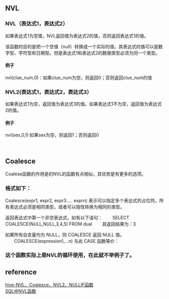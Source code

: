 ## NVL
### NVL（表达式1，表达式2）
如果表达式1为空值，NVL返回值为表达式2的值，否则返回表达式1的值。 

该函数的目的是把一个空值（null）转换成一个实际的值。其表达式的值可以是数字型、字符型和日期型。但是表达式1和表达式2的数据类型必须为同一个类型。

#### 例子
nvl(clue_num,0)：如果clue_num为空，则返回0；否则返回clue_num的值

### NVL2(表达式1，表达式2，表达式3）
如果表达式1为空，返回值为表达式3的值。如果表达式1不为空，返回值为表达式2的值。
#### 例子
nvl(sex,0,1):如果sex为空，则返回1；否则返回0

&nbsp;
## Coalesce
Coalese函数的作用是的NVL的函数有点相似，其优势是有更多的选项。

### 格式如下：   
Coalesce(expr1, expr2, expr3….. exprn)
表示可以指定多个表达式的占位符。所有表达式必须是相同类型，或者可以隐性转换为相同的类型。

返回表达式中第一个非空表达式，如有以下语句： 　　SELECT COALESCE(NULL,NULL,3,4,5) FROM dual 　　其返回结果为：3

如果所有自变量均为 NULL，则 COALESCE 返回 NULL 值。 　　COALESCE(expression1,...n) 与此 CASE 函数等价：

### 这个函数实际上是NVL的循环使用，在此就不举例子了。

## reference
[hive-NVL、Coalesce、NVL2、NULLIF函数](https://blog.csdn.net/qq_34941023/article/details/51440579)  
[SQL中NVL函数](https://www.cnblogs.com/as-zhlan/p/10717853.html)
